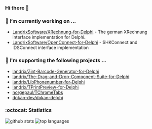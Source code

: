 ### Hi there 👋

### 🔭 I’m currently working on ...

- [LandrixSoftware/XRechnung-for-Delphi](https://github.com/LandrixSoftware/XRechnung-for-Delphi) - The german XRechnung interface implementation for Delphi.
- [LandrixSoftware/OpenConnect-for-Delphi](https://github.com/LandrixSoftware/OpenConnect-for-Delphi) - SHKConnect and IDSConnect interface implementation

### 🔭 I'm supporting the following projects ...

- [landrix/Zint-Barcode-Generator-for-Delphi](https://github.com/landrix/Zint-Barcode-Generator-for-Delphi)
- [landrix/The-Drag-and-Drop-Component-Suite-for-Delphi](https://github.com/landrix/The-Drag-and-Drop-Component-Suite-for-Delphi)
- [landrix/LibPhonenumber-for-Delphi](https://github.com/landrix/LibPhonenumber-for-Delphi)
- [landrix/TPrintPreview-for-Delphi](https://github.com/landrix/TPrintPreview-for-Delphi)
- [norgepaul/TChromeTabs](https://github.com/norgepaul/TChromeTabs)
- [dokan-dev/dokan-delphi](https://github.com/dokan-dev/dokan-delphi)

### :octocat: Statistics

![github stats](https://github-readme-stats.vercel.app/api?username=landrix&show_icons=true&hide_title=true)
![top languages](https://github-readme-stats.vercel.app/api/top-langs/?username=landrix&layout=compact)


<!--
**landrix/landrix** is a ✨ _special_ ✨ repository because its `README.md` (this file) appears on your GitHub profile.

Here are some ideas to get you started:

- 🌱 I’m currently learning ...
- 👯 I’m looking to collaborate on ...
- 🤔 I’m looking for help with ...
- 💬 Ask me about ...
- 📫 How to reach me: ...
- 😄 Pronouns: ...
- ⚡ Fun fact: ...
-->

